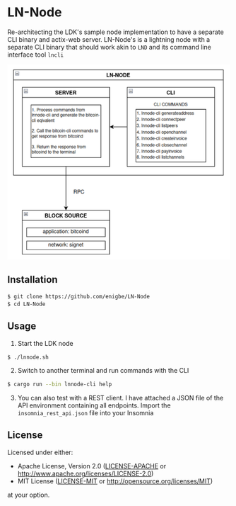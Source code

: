 # LN-Node

Re-architecting the LDK's sample node implementation to have a separate CLI binary and actix-web server. LN-Node's is a lightning node with a separate CLI binary that should work akin to
`LND` and its command line interface tool `lncli`

![Architecture](./img/ln_node.png)

## Installation

```bash
$ git clone https://github.com/enigbe/LN-Node
$ cd LN-Node
```

## Usage

1. Start the LDK node

```
$ ./lnnode.sh
```

2. Switch to another terminal and run commands with the CLI

```bash
$ cargo run --bin lnnode-cli help
```

3. You can also test with a REST client. I have attached a JSON file of the API environment containing all endpoints. Import the `insomnia_rest_api.json` file into your Insomnia

## License

Licensed under either:

- Apache License, Version 2.0 ([LICENSE-APACHE](LICENSE-APACHE) or http://www.apache.org/licenses/LICENSE-2.0)
- MIT License ([LICENSE-MIT](LICENSE-MIT) or http://opensource.org/licenses/MIT)

at your option.
